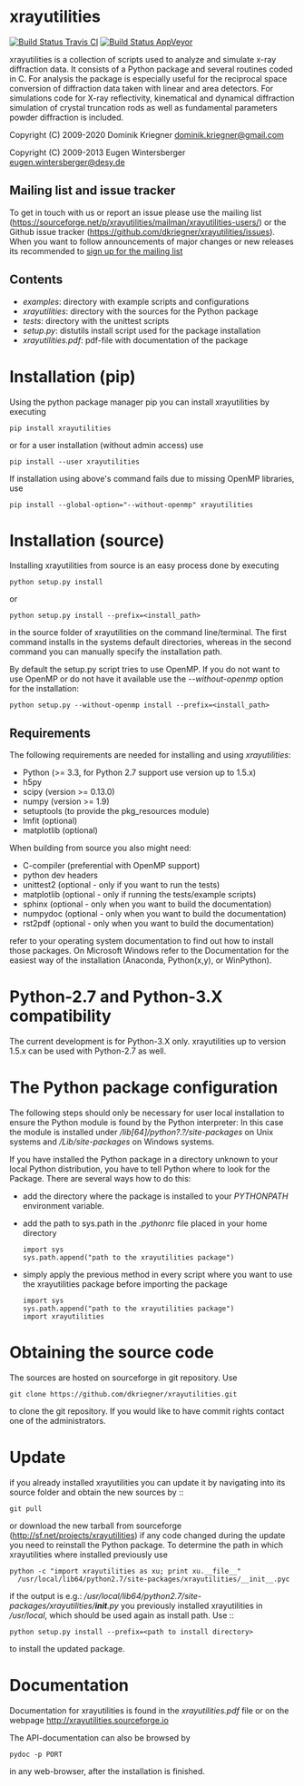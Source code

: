 xrayutilities
=============

[![Build
Status Travis CI](https://travis-ci.com/dkriegner/xrayutilities.svg?branch=master)](https://travis-ci.com/dkriegner/xrayutilities)
[![Build Status AppVeyor](https://ci.appveyor.com/api/projects/status/t8cb5jj0atklxay3/branch/master?svg=true)](https://ci.appveyor.com/project/dkriegner/xrayutilities)


xrayutilities is a collection of scripts used to analyze and simulate x-ray
diffraction data.  It consists of a Python package and several routines coded
in C. For analysis the package is especially useful for the reciprocal space
conversion of diffraction data taken with linear and area detectors. For
simulations code for X-ray reflectivity, kinematical and dynamical diffraction
simulation of crystal truncation rods as well as fundamental parameters powder
diffraction is included.


Copyright (C) 2009-2020 Dominik Kriegner <dominik.kriegner@gmail.com>

Copyright (C) 2009-2013 Eugen Wintersberger <eugen.wintersberger@desy.de>


Mailing list and issue tracker
------------------------------

To get in touch with us or report an issue please use the mailing list
(https://sourceforge.net/p/xrayutilities/mailman/xrayutilities-users/) or the
Github issue tracker (https://github.com/dkriegner/xrayutilities/issues). When
you want to follow announcements of major changes or new releases its
recommended to [sign up for the mailing
list](https://sourceforge.net/projects/xrayutilities/lists/xrayutilities-users)


Contents
--------

* *examples*:           directory with example scripts and configurations
* *xrayutilities*:      directory with the sources for the Python package
* *tests*:              directory with the unittest scripts
* *setup.py*:           distutils install script used for the package installation
* *xrayutilities.pdf*:  pdf-file with documentation of the package


Installation (pip)
==================
Using the python package manager pip you can install xrayutilities by executing

    pip install xrayutilities

or for a user installation (without admin access) use

    pip install --user xrayutilities

If installation using above's command fails due to missing OpenMP libraries, use

    pip install --global-option="--without-openmp" xrayutilities


Installation (source)
=====================
Installing xrayutilities from source is an easy process done by executing

    python setup.py install

or

    python setup.py install --prefix=<install_path>

in the source folder of xrayutilities on the command line/terminal.  The first
command installs in the systems default directories, whereas in the second
command you can manually specify the installation path.

By default the setup.py script tries to use OpenMP. If you do not want to use
OpenMP or do not have it available use the *--without-openmp* option for the
installation:

    python setup.py --without-openmp install --prefix=<install_path>

Requirements
------------
The following requirements are needed for installing and using *xrayutilities*:

- Python (>= 3.3, for Python 2.7 support use version up to 1.5.x)
- h5py
- scipy (version >= 0.13.0)
- numpy (version >= 1.9)
- setuptools (to provide the pkg_resources module)
- lmfit (optional)
- matplotlib (optional)

When building from source you also might need:

- C-compiler (preferential with OpenMP support)
- python dev headers
- unittest2 (optional - only if you want to run the tests)
- matplotlib (optional - only if running the tests/example scripts)
- sphinx (optional - only when you want to build the documentation)
- numpydoc (optional - only when you want to build the documentation)
- rst2pdf (optional - only when you want to build the documentation)

refer to your operating system documentation to find out how to install
those packages. On Microsoft Windows refer to the Documentation for the
easiest way of the installation (Anaconda, Python(x,y), or WinPython).

Python-2.7 and Python-3.X compatibility
=======================================

The current development is for Python-3.X only. xrayutilities up to version
1.5.x can be used with Python-2.7 as well.

The Python package configuration
================================

The following steps should only be necessary for user local installation to
ensure the Python module is found by the Python interpreter:
In this case the module is installed under
*<prefix>/lib[64]/python?.?/site-packages* on Unix systems and
*<prefix>/Lib/site-packages* on Windows systems.

If you have installed the Python package in a directory unknown to your local
Python distribution, you have to tell Python where to look for the Package.
There are several ways how to do this:

- add the directory where the package is installed to your
  *PYTHONPATH* environment variable.

- add the path to sys.path in the *.pythonrc* file placed in your home
  directory

      import sys
      sys.path.append("path to the xrayutilities package")

- simply apply the previous method in every script where you want to
  use the xrayutilities package before importing the package

      import sys
      sys.path.append("path to the xrayutilities package")
      import xrayutilities

Obtaining the source code
=========================

The sources are hosted on sourceforge in git repository.
Use

    git clone https://github.com/dkriegner/xrayutilities.git

to clone the git repository. If you would like to have commit rights
contact one of the administrators.

Update
======

if you already installed xrayutilities you can update it by navigating into
its source folder and obtain the new sources by ::

    git pull

or download the new tarball from sourceforge
(http://sf.net/projects/xrayutilities) if any code changed during the update you
need to reinstall the Python package.  To determine the path in which
xrayutilities where installed previously use

    python -c "import xrayutilities as xu; print xu.__file__"
      /usr/local/lib64/python2.7/site-packages/xrayutilities/__init__.pyc

if the output is e.g.: */usr/local/lib64/python2.7/site-packages/xrayutilities/__init__.py*
you previously installed xrayutilities in */usr/local*, which should be used
again as install path. Use ::

    python setup.py install --prefix=<path to install directory>

to install the updated package.


Documentation
=============

Documentation for xrayutilities is found in the *xrayutilities.pdf* file or on the
webpage http://xrayutilities.sourceforge.io

The API-documentation can also be browsed by

    pydoc -p PORT

in any web-browser, after the installation is finished.
